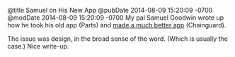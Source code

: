 @title Samuel on His New App
@pubDate 2014-08-09 15:20:09 -0700
@modDate 2014-08-09 15:20:09 -0700
My pal Samuel Goodwin wrote up how he took his old app (Parts) and <a href="http://roundwallsoftware.com/say-hello-to-chainguard/">made a much better app</a> (Chainguard).

The issue was design, in the broad sense of the word. (Which is usually the case.) Nice write-up.
